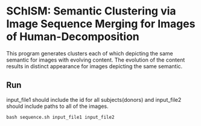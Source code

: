 # SChISM: Semantic Clustering via Image Sequence Merging for Images of Human-Decomposition
This program generates clusters each of which depicting the same semantic for images with evolving content. The evolution of the content results in distinct appearance for images depicting the same semantic.
## Run
input_file1 should include the id for all subjects(donors) and input_file2 should include paths to all of the images.
```
bash sequence.sh input_file1 input_file2
```
